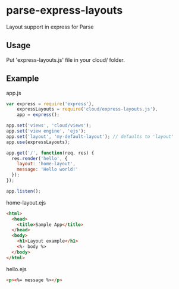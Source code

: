 # parse-express-layouts

Layout support in express for Parse

## Usage

Put 'express-layouts.js' file in your cloud/ folder.

## Example

app.js

```js
var express = require('express'),
    expressLayouts = require('cloud/express-layouts.js'),
    app = express();

app.set('views', 'cloud/views');
app.set('view engine', 'ejs');
app.set('layout', 'my-default-layout'); // defaults to 'layout'
app.use(expressLayouts);

app.get('/', function(req, res) {
  res.render('hello', {
    layout: 'home-layout',
    message: 'Hello world!'
  });
});

app.listen();
```

home-layout.ejs

```html
<html>
  <head>
    <title>Sample App</title>
  </head>
  <body>
    <h1>Layout example</h1>
    <%- body %>
  </body>
</html>
```

hello.ejs

```html
<p><%= message %></p>
```
